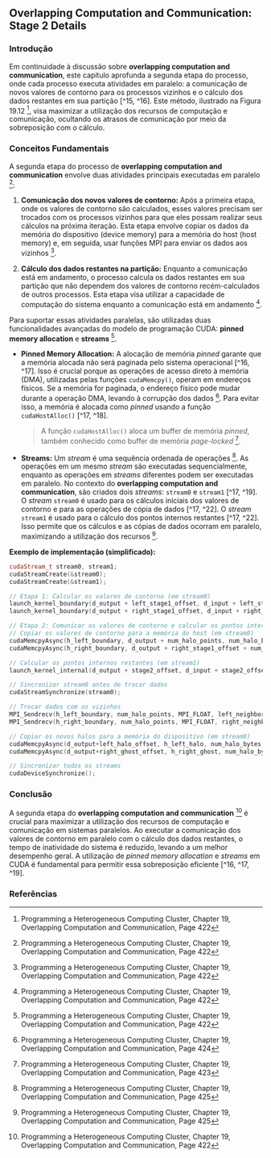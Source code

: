 ## Overlapping Computation and Communication: Stage 2 Details

### Introdução
Em continuidade à discussão sobre **overlapping computation and communication**, este capítulo aprofunda a segunda etapa do processo, onde cada processo executa atividades em paralelo: a comunicação de novos valores de contorno para os processos vizinhos e o cálculo dos dados restantes em sua partição [^15, ^16]. Este método, ilustrado na Figura 19.12 [^16], visa maximizar a utilização dos recursos de computação e comunicação, ocultando os atrasos de comunicação por meio da sobreposição com o cálculo.

### Conceitos Fundamentais
A segunda etapa do processo de **overlapping computation and communication** envolve duas atividades principais executadas em paralelo [^16]:

1.  **Comunicação dos novos valores de contorno:** Após a primeira etapa, onde os valores de contorno são calculados, esses valores precisam ser trocados com os processos vizinhos para que eles possam realizar seus cálculos na próxima iteração. Esta etapa envolve copiar os dados da memória do dispositivo (device memory) para a memória do host (host memory) e, em seguida, usar funções MPI para enviar os dados aos vizinhos [^16].

2.  **Cálculo dos dados restantes na partição:** Enquanto a comunicação está em andamento, o processo calcula os dados restantes em sua partição que não dependem dos valores de contorno recém-calculados de outros processos. Esta etapa visa utilizar a capacidade de computação do sistema enquanto a comunicação está em andamento [^16].

Para suportar essas atividades paralelas, são utilizadas duas funcionalidades avançadas do modelo de programação CUDA: **pinned memory allocation** e **streams** [^16].

*   **Pinned Memory Allocation:** A alocação de memória *pinned* garante que a memória alocada não será paginada pelo sistema operacional [^16, ^17]. Isso é crucial porque as operações de acesso direto à memória (DMA), utilizadas pelas funções `cudaMemcpy()`, operam em endereços físicos. Se a memória for paginada, o endereço físico pode mudar durante a operação DMA, levando à corrupção dos dados [^18]. Para evitar isso, a memória é alocada como *pinned* usando a função `cudaHostAlloc()` [^17, ^18].
    > A função `cudaHostAlloc()` aloca um buffer de memória *pinned*, também conhecido como buffer de memória *page-locked* [^17].

*   **Streams:** Um *stream* é uma sequência ordenada de operações [^19]. As operações em um mesmo *stream* são executadas sequencialmente, enquanto as operações em *streams* diferentes podem ser executadas em paralelo. No contexto do **overlapping computation and communication**, são criados dois *streams*: `stream0` e `stream1` [^17, ^19]. O *stream* `stream0` é usado para os cálculos iniciais dos valores de contorno e para as operações de cópia de dados [^17, ^22]. O *stream* `stream1` é usado para o cálculo dos pontos internos restantes [^17, ^22]. Isso permite que os cálculos e as cópias de dados ocorram em paralelo, maximizando a utilização dos recursos [^19].

**Exemplo de implementação (simplificado):**

```c++
cudaStream_t stream0, stream1;
cudaStreamCreate(&stream0);
cudaStreamCreate(&stream1);

// Etapa 1: Calcular os valores de contorno (em stream0)
launch_kernel_boundary(d_output + left_stage1_offset, d_input + left_stage1_offset, dimx, dimy, 12, stream0);
launch_kernel_boundary(d_output + right_stage1_offset, d_input + right_stage1_offset, dimx, dimy, 12, stream0);

// Etapa 2: Comunicar os valores de contorno e calcular os pontos internos restantes
// Copiar os valores de contorno para a memória do host (em stream0)
cudaMemcpyAsync(h_left_boundary, d_output + num_halo_points, num_halo_bytes, cudaMemcpyDeviceToHost, stream0);
cudaMemcpyAsync(h_right_boundary, d_output + right_stage1_offset + num_halo_points, num_halo_bytes, cudaMemcpyDeviceToHost, stream0);

// Calcular os pontos internos restantes (em stream1)
launch_kernel_internal(d_output + stage2_offset, d_input + stage2_offset, dimx, dimy, dimz, stream1);

// Sincronizar stream0 antes de trocar dados
cudaStreamSynchronize(stream0);

// Trocar dados com os vizinhos
MPI_Sendrecv(h_left_boundary, num_halo_points, MPI_FLOAT, left_neighbor, i, h_right_halo, num_halo_points, MPI_FLOAT, right_neighbor, i, MPI_COMM_WORLD, &status);
MPI_Sendrecv(h_right_boundary, num_halo_points, MPI_FLOAT, right_neighbor, i, h_left_halo, num_halo_points, MPI_FLOAT, left_neighbor, i, MPI_COMM_WORLD, &status);

// Copiar os novos halos para a memória do dispositivo (em stream0)
cudaMemcpyAsync(d_output+left_halo_offset, h_left_halo, num_halo_bytes, cudaMemcpyHostToDevice, stream0);
cudaMemcpyAsync(d_output+right_ghost_offset, h_right_ghost, num_halo_bytes, cudaMemcpyHostToDevice, stream0);

// Sincronizar todos os streams
cudaDeviceSynchronize();
```

### Conclusão
A segunda etapa do **overlapping computation and communication** [^16] é crucial para maximizar a utilização dos recursos de computação e comunicação em sistemas paralelos. Ao executar a comunicação dos valores de contorno em paralelo com o cálculo dos dados restantes, o tempo de inatividade do sistema é reduzido, levando a um melhor desempenho geral. A utilização de *pinned memory allocation* e *streams* em CUDA é fundamental para permitir essa sobreposição eficiente [^16, ^17, ^19].

### Referências
[^15]: Programming a Heterogeneous Computing Cluster, Chapter 19, Overlapping Computation and Communication, Page 421
[^16]: Programming a Heterogeneous Computing Cluster, Chapter 19, Overlapping Computation and Communication, Page 422
[^17]: Programming a Heterogeneous Computing Cluster, Chapter 19, Overlapping Computation and Communication, Page 423
[^18]: Programming a Heterogeneous Computing Cluster, Chapter 19, Overlapping Computation and Communication, Page 424
[^19]: Programming a Heterogeneous Computing Cluster, Chapter 19, Overlapping Computation and Communication, Page 425
[^22]: Programming a Heterogeneous Computing Cluster, Chapter 19, Overlapping Computation and Communication, Page 426
<!-- END -->